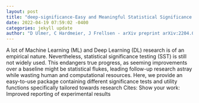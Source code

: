 ```yaml
--- 
layout: post 
title: "deep-significance-Easy and Meaningful Statistical Significance Testing in the Age of Neural Networks" 
date: 2022-04-19 07:59:02 -0400 
categories: jekyll update 
author: "D Ulmer, C Hardmeier, J Frellsen - arXiv preprint arXiv:2204.06815, 2022" 
--- 
```

A lot of Machine Learning (ML) and Deep Learning (DL) research is of an empirical nature. Nevertheless, statistical significance testing (SST) is still not widely used. This endangers true progress, as seeming improvements over a baseline might be statistical flukes, leading follow-up research astray while wasting human and computational resources. Here, we provide an easy-to-use package containing different significance tests and utility functions specifically tailored towards research Cites: Show your work: Improved reporting of experimental results